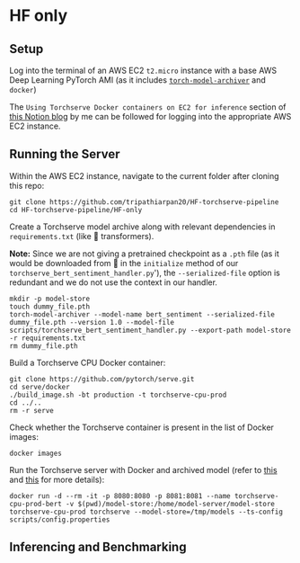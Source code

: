 

# HF only

## Setup
Log into the terminal of an AWS EC2 `t2.micro` instance with a base AWS Deep Learning PyTorch AMI (as it includes [`torch-model-archiver`](https://github.com/pytorch/serve/tree/master/model-archiver) and `docker`)

The `Using Torchserve Docker containers on EC2 for inference` section of [this Notion blog](https://www.notion.so/Day-2-3-Torchserve-custom-handlers-and-Docker-containers-02665de910a64aedab2b907a9a0cc9b0#3825849dfb8942379df2cdce8a729d9a) by me can be followed for logging into the appropriate AWS EC2 instance.


## Running the Server
Within the AWS EC2 instance, navigate to the current folder after cloning this repo: 

```
git clone https://github.com/tripathiarpan20/HF-torchserve-pipeline
cd HF-torchserve-pipeline/HF-only
```

Create a Torchserve model archive along with relevant dependencies in `requirements.txt` (like 🤗 transformers).  

**Note:** Since we are not giving a pretrained checkpoint as a `.pth` file (as it would be downloaded from 🤗 in the `initialize` method of our `torchserve_bert_sentiment_handler.py`'), the `--serialized-file` option is redundant and we do not use the context in our handler. 
```
mkdir -p model-store
touch dummy_file.pth
torch-model-archiver --model-name bert_sentiment --serialized-file dummy_file.pth --version 1.0 --model-file scripts/torchserve_bert_sentiment_handler.py --export-path model-store -r requirements.txt
rm dummy_file.pth
```


Build a Torchserve CPU Docker container:
```
git clone https://github.com/pytorch/serve.git
cd serve/docker
./build_image.sh -bt production -t torchserve-cpu-prod
cd ../..
rm -r serve
```

Check whether the Torchserve container is present in the list of Docker images:
```
docker images
```

Run the Torchserve server with Docker and archived model (refer to [this](https://github.com/pytorch/serve/tree/master/docker#create-torch-model-archiver-from-container) and [this](https://github.com/pytorch/serve/blob/fd4e3e8b72bed67c1e83141265157eed975fec95/docs/use_cases.md#secure-model-serving) for more details):

```
docker run -d --rm -it -p 8080:8080 -p 8081:8081 --name torchserve-cpu-prod-bert -v $(pwd)/model-store:/home/model-server/model-store torchserve-cpu-prod torchserve --model-store=/tmp/models --ts-config scripts/config.properties
```

## Inferencing and Benchmarking